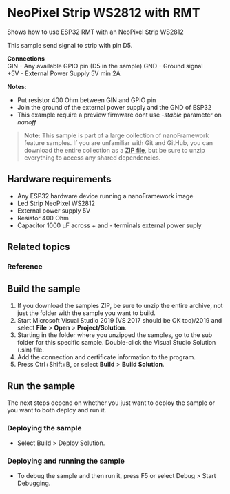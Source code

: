 # NeoPixel Strip WS2812 with RMT

Shows how to use ESP32 RMT with an NeoPixel Strip WS2812

This sample send signal to strip with pin D5.

**Connections**  
GIN -  Any available GPIO pin (D5 in the sample)
GND -  Ground signal  
+5V - External Power Supply 5V min 2A  

**Notes**:  
- Put resistor 400 Ohm between GIN and GPIO pin  
- Join the ground of the external power supply and the GND of ESP32 
- This example require a preview firmware dont use *-stable* parameter on *nanoff*

> **Note:** This sample is part of a large collection of nanoFramework feature samples.
> If you are unfamiliar with Git and GitHub, you can download the entire collection as a
> [ZIP file](https://github.com/nanoframework/Samples/archive/master.zip), but be
> sure to unzip everything to access any shared dependencies.
<!-- For more info on working with the ZIP file, 
> the samples collection, and GitHub, see [Get the UWP samples from GitHub](https://aka.ms/ovu2uq). 
> For more samples, see the [Samples portal](https://aka.ms/winsamples) on the Windows Dev Center.  -->

## Hardware requirements

- Any ESP32 hardware device running a nanoFramework image
- Led Strip NeoPixel WS2812
- External power supply 5V
- Resistor 400 Ohm
- Capacitor 1000 µF across + and - terminals external power suply

## Related topics

### Reference

## Build the sample

1. If you download the samples ZIP, be sure to unzip the entire archive, not just the folder with the sample you want to build. 
2. Start Microsoft Visual Studio 2019 (VS 2017 should be OK too)/2019 and select **File** \> **Open** \> **Project/Solution**.
3. Starting in the folder where you unzipped the samples, go to the sub folder for this specific sample. Double-click the Visual Studio Solution (.sln) file.
4. Add the connection and certificate information to the program.
5. Press Ctrl+Shift+B, or select **Build** \> **Build Solution**.

## Run the sample

The next steps depend on whether you just want to deploy the sample or you want to both deploy and run it.

### Deploying the sample

- Select Build > Deploy Solution.

### Deploying and running the sample

- To debug the sample and then run it, press F5 or select Debug >  Start Debugging.
